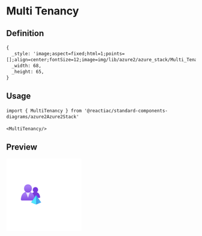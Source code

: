 # Multi Tenancy

## Definition

```
{
  _style: 'image;aspect=fixed;html=1;points=[];align=center;fontSize=12;image=img/lib/azure2/azure_stack/Multi_Tenancy.svg;strokeColor=none;',
  _width: 68,
  _height: 65,
}
```

## Usage

```
import { MultiTenancy } from '@reactiac/standard-components-diagrams/azure2Azure2Stack'

<MultiTenancy/>
```

## Preview

<img src="./multi-tenancy.png" width="200"/>
